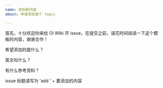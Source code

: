 ```yaml
---
name: 添加新内容
about: 申请添加某个 topic

---
```


首先，十分欢迎你来给 OI WIki 开 issue，在提交之前，请花时间阅读一下这个模板的内容，谢谢合作！

希望添加的是什么？


英文叫什么？


有什么参考资料？


issue 标题请写为 'add ' + 要添加的内容
